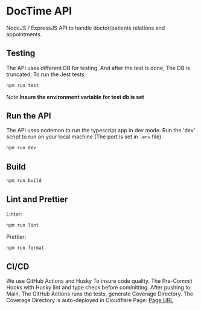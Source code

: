 # DocTime API

NodeJS / ExpressJS API to handle doctor/patients relations and appointments.

## Testing

The API uses different DB for testing. And after the test is done, The DB is truncated.
To run the Jest tests:

```bash
npm run test
```

_Note_
**Insure the environment variable for test db is set**

## Run the API

The API uses nodemon to run the typescript app in dev mode. Run the 'dev' script to run on your local machine (The port is set in `.env` file).

```bash
npm run dev
```

## Build

```bash
npm run build
```

## Lint and Prettier

Linter:

```bash
npm run lint
```

Prettier:

```bash
npm run format
```

## CI/CD

We use GitHub Actions and Husky To insure code quality.
The Pre-Commit Hooks with Husky lint and type check before committing. After pushing to Main, The GitHub Actions runs the tests, generate Coverage Directory.
The Coverage Directory is auto-deployed in Cloudflare Page: [Page URL](https://doctime-api.pages.dev)
